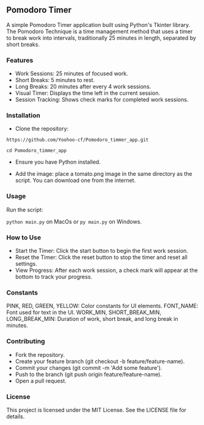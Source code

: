 ## Pomodoro Timer

A simple Pomodoro Timer application built using Python's Tkinter library. 
The Pomodoro Technique is a time management method that uses a timer to break work into intervals, traditionally 25 minutes in length, separated by short breaks.

### Features

* Work Sessions: 25 minutes of focused work.
* Short Breaks: 5 minutes to rest.
* Long Breaks: 20 minutes after every 4 work sessions.
* Visual Timer: Displays the time left in the current session.
* Session Tracking: Shows check marks for completed work sessions.

### Installation

* Clone the repository:
  
`https://github.com/Yoohoo-cf/Pomodoro_timmer_app.git`

`cd Pomodoro_timmer_app`

* Ensure you have Python installed. 

* Add the image: place a tomato.png image in the same directory as the script. You can download one from the internet.

### Usage

Run the script:

`python main.py` on MacOs or `py main.py` on Windows.

### How to Use

* Start the Timer: Click the start button to begin the first work session.
* Reset the Timer: Click the reset button to stop the timer and reset all settings.
* View Progress: After each work session, a check mark will appear at the bottom to track your progress.

### Constants

PINK, RED, GREEN, YELLOW: Color constants for UI elements.
FONT_NAME: Font used for text in the UI.
WORK_MIN, SHORT_BREAK_MIN, LONG_BREAK_MIN: Duration of work, short break, and long break in minutes.

### Contributing

* Fork the repository.
* Create your feature branch (git checkout -b feature/feature-name).
* Commit your changes (git commit -m 'Add some feature').
* Push to the branch (git push origin feature/feature-name).
* Open a pull request.

### License

This project is licensed under the MIT License. See the LICENSE file for details.
